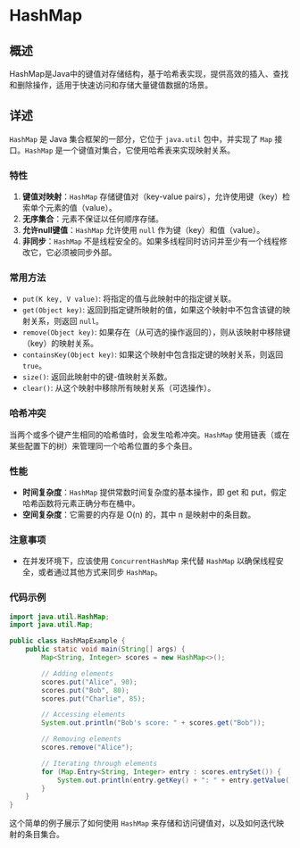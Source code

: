 # HashMap

## 概述

HashMap是Java中的键值对存储结构，基于哈希表实现，提供高效的插入、查找和删除操作，适用于快速访问和存储大量键值数据的场景。

## 详述

`HashMap` 是 Java 集合框架的一部分，它位于 `java.util` 包中，并实现了 `Map` 接口。`HashMap` 是一个键值对集合，它使用哈希表来实现映射关系。

### 特性
1. **键值对映射**：`HashMap` 存储键值对（key-value pairs），允许使用键（key）检索单个元素的值（value）。
2. **无序集合**：元素不保证以任何顺序存储。
3. **允许null键值**：`HashMap` 允许使用 `null` 作为键（key）和值（value）。
4. **非同步**：`HashMap` 不是线程安全的。如果多线程同时访问并至少有一个线程修改它，它必须被同步外部。

### 常用方法
- `put(K key, V value)`: 将指定的值与此映射中的指定键关联。
- `get(Object key)`: 返回到指定键所映射的值，如果这个映射中不包含该键的映射关系，则返回 `null`。
- `remove(Object key)`: 如果存在（从可选的操作返回的），则从该映射中移除键（key）的映射关系。
- `containsKey(Object key)`: 如果这个映射中包含指定键的映射关系，则返回 `true`。
- `size()`: 返回此映射中的键-值映射关系数。
- `clear()`: 从这个映射中移除所有映射关系（可选操作）。
   
### 哈希冲突
当两个或多个键产生相同的哈希值时，会发生哈希冲突。`HashMap` 使用链表（或在某些配置下的树）来管理同一个哈希位置的多个条目。

### 性能
- **时间复杂度**：`HashMap` 提供常数时间复杂度的基本操作，即 get 和 put，假定哈希函数将元素正确分布在桶中。
- **空间复杂度**：它需要的内存是 O(n) 的，其中 n 是映射中的条目数。

### 注意事项
- 在并发环境下，应该使用 `ConcurrentHashMap` 来代替 `HashMap` 以确保线程安全，或者通过其他方式来同步 `HashMap`。
   
### 代码示例
```java
import java.util.HashMap;
import java.util.Map;

public class HashMapExample {
    public static void main(String[] args) {
        Map<String, Integer> scores = new HashMap<>();

        // Adding elements
        scores.put("Alice", 90);
        scores.put("Bob", 80);
        scores.put("Charlie", 85);

        // Accessing elements
        System.out.println("Bob's score: " + scores.get("Bob"));

        // Removing elements
        scores.remove("Alice");

        // Iterating through elements
        for (Map.Entry<String, Integer> entry : scores.entrySet()) {
            System.out.println(entry.getKey() + ": " + entry.getValue());
        }
    }
}
```
这个简单的例子展示了如何使用 `HashMap` 来存储和访问键值对，以及如何迭代映射的条目集合。